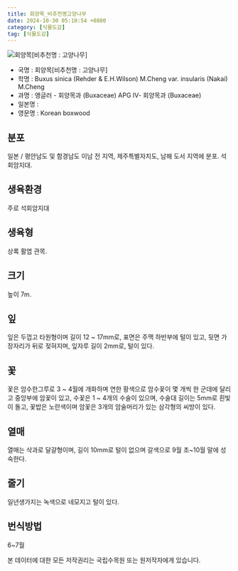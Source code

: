 ```yaml
---
title: 회양목_비추천명고양나무
date: 2024-10-30 05:10:54 +0800
category: [식물도감]
tag: [식물도감]
---
```




![회양목[비추천명 : 고양나무]](/fileUpload/plants/basic/Buxaceae/Buxus/2054/1_th2.JPG)
- 국명 : 회양목[비추천명 : 고양나무]
- 학명 : Buxus sinica (Rehder & E.H.Wilson) M.Cheng var. insularis (Nakai) M.Cheng
- 과명 : 앵글러 - 회양목과 (Buxaceae) APG Ⅳ- 회양목과 (Buxaceae)
- 일본명 : 
- 영문명 : Korean boxwood


## 분포
일본 /  평안남도 및 함경남도 이남 전 지역, 제주특별자치도, 남해 도서 지역에 분포. 석회암지대. 
## 생육환경
주로 석회암지대
## 생육형
상록 활엽 관목. 
## 크기
높이 7m.
## 잎
잎은 두껍고 타원형이며 길이 12 ~ 17mm로, 표면은 주맥 하반부에 털이 있고, 뒷면 가장자리가 뒤로 젖혀지며, 잎자루 길이 2mm로, 털이 있다.
## 꽃
꽃은 암수한그루로 3 ~ 4월에 개화하며 연한 황색으로 암수꽃이 몇 개씩 한 군데에 달리고 중앙부에 암꽃이 있고, 수꽃은 1 ~ 4개의 수술이 있으며, 수술대 길이는 5mm로 흰빛이 돌고, 꽃밥은 노란색이며 암꽃은 3개의 암술머리가 있는 삼각형의 씨방이 있다.
## 열매
열매는 삭과로 달걀형이며, 길이 10mm로 털이 없으며 갈색으로 9월 초~10월 말에 성숙한다.
## 줄기
일년생가지는 녹색으로 네모지고 털이 있다.
## 번식방법
6~7월






본 데이터에 대한 모든 저작권리는 국립수목원 또는 원저작자에게 있습니다.
